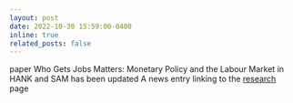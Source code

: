 ```yaml
---
layout: post
date: 2022-10-30 15:59:00-0400
inline: true
related_posts: false
---
```


paper Who Gets Jobs Matters: Monetary Policy and the Labour Market in HANK and SAM has been updated A news entry linking to the [research](publications) page
